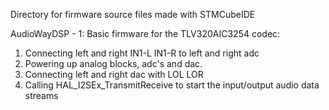 Directory for firmware source files made with STMCubeIDE

AudioWayDSP - 1: Basic firmware for the TLV320AIC3254 codec: 
  1. Connecting left and right IN1-L IN1-R to left and right adc
  2. Powering up analog blocks, adc's and dac.
  3. Connecting left and right dac with LOL LOR
  4. Calling HAL_I2SEx_TransmitReceive to start the input/output audio data streams

